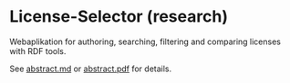 # License-Selector (research)

Webaplikation for authoring, searching, filtering and comparing licenses with RDF tools.

See [abstract.md](https://github.com/simeonackermann/License-Selector/blob/master/abstract.md) or [abstract.pdf](https://github.com/simeonackermann/License-Selector/blob/master/abstract.pdf) for details.
